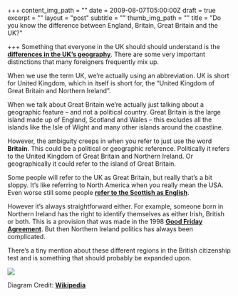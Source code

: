 +++
content_img_path = ""
date = 2009-08-07T05:00:00Z
draft = true
excerpt = ""
layout = "post"
subtitle = ""
thumb_img_path = ""
title = "Do you know the difference between England, Britain, Great Britain and the UK?"

+++
Something that everyone in the UK should should understand is the [**differences in the UK’s geography**](https://en.wikipedia.org/wiki/British_Isles_(terminology)#At_a_glance). There are some very important distinctions that many foreigners frequently mix up.

When we use the term UK, we’re actually using an abbreviation. UK is short for United Kingdom, which in itself is short for, the “United Kingdom of Great Britain and Northern Ireland”.

When we talk about Great Britain we’re actually just talking about a geographic feature – and not a political country. Great Britain is the large island made up of England, Scotland and Wales – this excludes all the islands like the Isle of Wight and many other islands around the coastline.

However, the ambiguity creeps in when you refer to just use the word **Britain**. This could be a political or geographic reference. Politically it refers to the United Kingdom of Great Britain and Northern Ireland. Or geographically it could refer to the island of Great Britain.

Some people will refer to the UK as Great Britain, but really that’s a bit sloppy. It’s like referring to North America when you really mean the USA. Even worse still some people [**refer to the Scottish as English**](http://www.guardian.co.uk/media/mediamonkeyblog/2009/jul/02/andy-murray-english-says-telegraph).

However it’s always straightforward either. For example, someone born in Northern Ireland has the right to identify themselves as either Irish, British or both. This is a provision that was made in the 1998 [**Good Friday Agreement**](https://en.wikipedia.org/wiki/Belfast_Agreement). But then Northern Ireland politics has always been complicated.

There’s a tiny mention about these different regions in the British citizenship test and is something that should probably be expanded upon.

![](https://howbritish.wpengine.com/wp-content/uploads/2009/08/537px-British_Isles_Euler_diagram.svg.png)

Diagram Credit: [**Wikipedia**](https://en.wikipedia.org/wiki/File:British_Isles_Euler_diagram.svg)